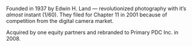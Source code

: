 Founded in 1937 by Edwin H. Land — revolutionized photography with it’s *almost* instant (1/60). They filed for Chapter 11 in 2001 because of competition from the digital camera market.

Acquired by one equity partners and rebranded to Primary PDC Inc. in 2008. 